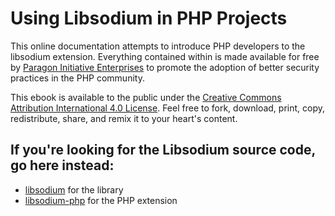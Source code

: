 # Using Libsodium in PHP Projects

This online documentation attempts to introduce PHP developers to the libsodium
extension. Everything contained within is made available for free by [Paragon Initiative Enterprises](https://paragonie.com)
to promote the adoption of better security practices in the PHP community.

This ebook is available to the public under the [Creative Commons Attribution International 4.0 License](https://creativecommons.org/licenses/by/4.0).
Feel free to fork, download, print, copy, redistribute, share, and remix it to
your heart's content.

## If you're looking for the Libsodium source code, go here instead:

* [libsodium](https://github.com/jedisct1/libsodium) for the library
* [libsodium-php](https://github.com/jedisct1/libsodium-php) for the PHP extension
